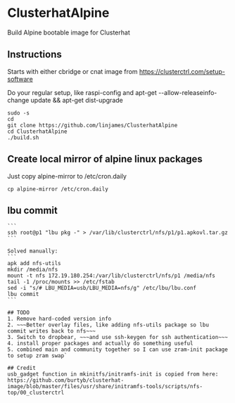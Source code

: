# ClusterhatAlpine
  Build Alpine bootable image for Clusterhat

## Instructions
  Starts with either cbridge or cnat image from https://clusterctrl.com/setup-software
  
  Do your regular setup, like raspi-config and apt-get --allow-releaseinfo-change update && apt-get dist-upgrade

```
sudo -s
cd
git clone https://github.com/linjames/ClusterhatAlpine
cd ClusterhatAlpine
./build.sh
```

## Create local mirror of alpine linux packages
  Just copy alpine-mirror to /etc/cron.daily
  ```
  cp alpine-mirror /etc/cron.daily
  ```

## lbu commit
  ~~~At the moment, no nfs mount yet. You can still backup using ssh from controller~~~
  ```
  ssh root@p1 "lbu pkg -" > /var/lib/clusterctrl/nfs/p1/p1.apkovl.tar.gz
  ```

  Solved manually:
  ```
  apk add nfs-utils
  mkdir /media/nfs
  mount -t nfs 172.19.180.254:/var/lib/clusterctrl/nfs/p1 /media/nfs
  tail -1 /proc/mounts >> /etc/fstab
  sed -i "s/# LBU_MEDIA=usb/LBU_MEDIA=nfs/g" /etc/lbu/lbu.conf
  lbu commit
  ```

## TODO
  1. Remove hard-coded version info
  2. ~~~Better overlay files, like adding nfs-utils package so lbu commit writes back to nfs~~~
  3. Switch to dropbear, ~~~and use ssh-keygen for ssh authentication~~~
  4. install proper packages and actually do something useful
  5. combined main and community together so I can use zram-init package to setup zram swap`

## Credit
  usb_gadget function in mkinitfs/initramfs-init is copied from here: https://github.com/burtyb/clusterhat-image/blob/master/files/usr/share/initramfs-tools/scripts/nfs-top/00_clusterctrl

